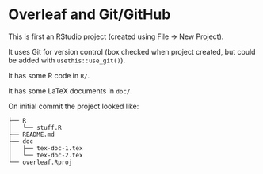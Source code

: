 # Overleaf and Git/GitHub

This is first an RStudio project (created using File -> New Project).

It uses Git for version control (box checked when project created, but could be added with `usethis::use_git()`).

It has some R code in `R/`.

It has some LaTeX documents in `doc/`.

On initial commit the project looked like:
```
├── R
│   └── stuff.R
├── README.md
├── doc
│   ├── tex-doc-1.tex
│   └── tex-doc-2.tex
└── overleaf.Rproj
```

